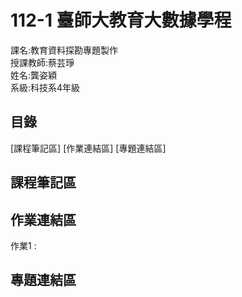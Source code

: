# 112-1 臺師大教育大數據學程  
課名:教育資料探勘專題製作  
授課教師:蔡芸琤  
姓名:龔姿穎  
系級:科技系4年級  
## 目錄
[課程筆記區]
[作業連結區]
[專題連結區]
## 課程筆記區  
## 作業連結區  
作業1 : 

## 專題連結區
